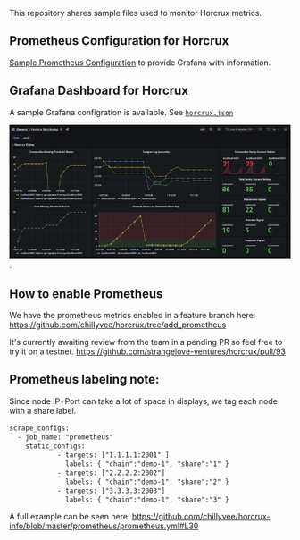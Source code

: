 This repository shares sample files used to monitor Horcrux metrics.


## Prometheus Configuration for Horcrux

[Sample Prometheus Configuration](https://github.com/chillyvee/horcrux-info/raw/master/prometheus/prometheus.yml "Sample Prometheus Configuration") to provide Grafana with information.


## Grafana Dashboard for Horcrux

A sample Grafana configration is available.  See [`horcrux.json`](https://github.com/chillyvee/horcrux-info/blob/master/grafana/horcrux.json)

![Sample Grafana Dashboard](https://github.com/chillyvee/horcrux-info/raw/master/grafana/grafana.png "Sample Grafana Dashboard").



## How to enable Prometheus 

We have the prometheus metrics enabled in a feature branch here:
https://github.com/chillyvee/horcrux/tree/add_prometheus

It's currently awaiting review from the team in a pending PR so feel free to try it on a testnet.
https://github.com/strangelove-ventures/horcrux/pull/93

## Prometheus labeling note:
Since node IP+Port can take a lot of space in displays, we tag each node with a share label.

```
scrape_configs:
  - job_name: "prometheus"
    static_configs:
            - targets: ["1.1.1.1:2001" ]
              labels: { "chain":"demo-1", "share":"1" }
            - targets: ["2.2.2.2:2002"]
              labels: { "chain":"demo-1", "share":"2" }
            - targets: ["3.3.3.3:2003"]
              labels: { "chain":"demo-1", "share":"3" }
```

A full example can be seen here:
https://github.com/chillyvee/horcrux-info/blob/master/prometheus/prometheus.yml#L30
